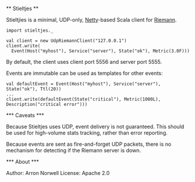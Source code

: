 ** Stieltjes **

Stieltjies is a minimal, UDP-only, [Netty](http://netty.io)-based Scala client for [Riemann](http://riemann.io).

    import stieltjes._

    val client = new UdpRiemannClient("127.0.0.1")
    client.write(
      Event(Host("myhost"), Service("server"), State("ok"), Metric(3.0F)))

By default, the client uses client port 5556 and server port 5555.

Events are immutable can be used as templates for other events:

    val defaultEvent = Event(Host("myhost"), Service("server"), State("ok"), Ttl(20))
    ...
    client.write(defaultEvent(State("critical"), Metric(1000L), Description("critical error")))

*** Caveats ***

Because Stieltjes uses UDP, event delivery is not guaranteed. This should be used for high-volume stats tracking, rather than error reporting.

Because events are sent as fire-and-forget UDP packets, there is no mechanism for detecting if the Riemann server is down.

*** About ***

Author: Arron Norwell
License: Apache 2.0
